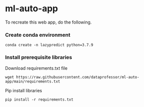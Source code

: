 # ml-auto-app

To recreate this web app, do the following.

### Create conda environment

```
conda create -n lazypredict python=3.7.9
```

### Install prerequisite libraries

Download requirements.txt file

```
wget https://raw.githubusercontent.com/dataprofessor/ml-auto-app/main/requirements.txt

```

Pip install libraries
```
pip install -r requirements.txt
```
